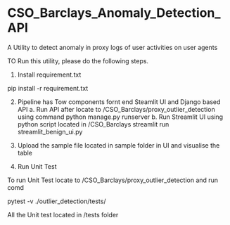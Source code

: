 # <b>CSO_Barclays_Anomaly_Detection_API</b>
A Utility to detect anomaly in proxy logs of user activities on user agents

TO Run this utility, please do the following steps.


1. Install requirement.txt

pip install -r requirement.txt

2. Pipeline has Tow components fornt end Steamlit UI and Django based API
    a. Run API after locate to /CSO_Barclays/proxy_outlier_detection using command
        python manage.py runserver
    b. Run Streamlit UI using python script located in /CSO_Barclays
        streamlit run streamlit_benign_ui.py

3. Upload the sample file located in sample folder in UI and visualise the table

4. Run Unit Test

To run Unit Test locate to /CSO_Barclays/proxy_outlier_detection and run comd

pytest -v ./outlier_detection/tests/

All the Unit test located in /tests folder 
